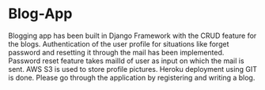# Blog-App
Blogging app has been built in Django Framework with the CRUD feature for the blogs. Authentication of the user profile for situations like forget password and resetting it through the mail has been implemented. Password reset feature takes mailId of user as input on which the mail is sent. AWS S3 is used to store profile pictures. Heroku deployment using GIT is done. Please go through the application by registering and writing a blog.
